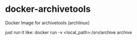 # docker-archivetools
Docker Image for archivetools (archlinux)


just run it like: docker run -v <local_path>:/srv/archive archive
